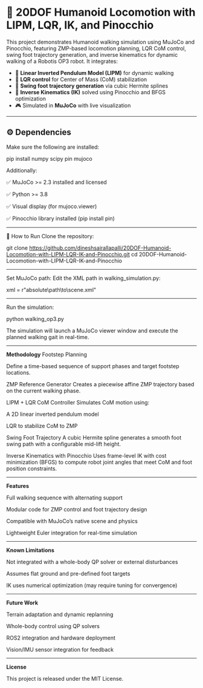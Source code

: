 # 🤖 20DOF Humanoid Locomotion with LIPM, LQR, IK, and Pinocchio

This project demonstrates Humanoid walking simulation using MuJoCo and Pinocchio, featuring ZMP-based locomotion planning, LQR CoM control, swing foot trajectory generation, and inverse kinematics for dynamic walking of a Robotis OP3 robot.  It integrates:

- 🧠 **Linear Inverted Pendulum Model (LIPM)** for dynamic walking
- 🧮 **LQR control** for Center of Mass (CoM) stabilization
- 🦶 **Swing foot trajectory generation** via cubic Hermite splines
- 🔧 **Inverse Kinematics (IK)** solved using Pinocchio and BFGS optimization
- 🎮 Simulated in **MuJoCo** with live visualization


---

## ⚙️ Dependencies

Make sure the following are installed:


pip install numpy scipy pin mujoco

Additionally:

✅ MuJoCo >= 2.3 installed and licensed

✅ Python >= 3.8

✅ Visual display (for mujoco.viewer)

✅ Pinocchio library installed (pip install pin)

---

🚀 How to Run
Clone the repository:

git clone https://github.com/dineshsairallapalli/20DOF-Humanoid-Locomotion-with-LIPM-LQR-IK-and-Pinocchio.git
cd 20DOF-Humanoid-Locomotion-with-LIPM-LQR-IK-and-Pinocchio

---

Set MuJoCo path: Edit the XML path in walking_simulation.py:

xml = r"absolute\path\to\scene.xml"

---

Run the simulation:

python walking_op3.py

The simulation will launch a MuJoCo viewer window and execute the planned walking gait in real-time.

---

**Methodology**
Footstep Planning

Define a time-based sequence of support phases and target footstep locations.

ZMP Reference Generator
Creates a piecewise affine ZMP trajectory based on the current walking phase.

LIPM + LQR CoM Controller
Simulates CoM motion using:

A 2D linear inverted pendulum model

LQR to stabilize CoM to ZMP

Swing Foot Trajectory
A cubic Hermite spline generates a smooth foot swing path with a configurable mid-lift height.

Inverse Kinematics with Pinocchio
Uses frame-level IK with cost minimization (BFGS) to compute robot joint angles that meet CoM and foot position constraints.

---

**Features**

Full walking sequence with alternating support

Modular code for ZMP control and foot trajectory design

Compatible with MuJoCo’s native scene and physics

Lightweight Euler integration for real-time simulation

---

**Known Limitations**

Not integrated with a whole-body QP solver or external disturbances

Assumes flat ground and pre-defined foot targets

IK uses numerical optimization (may require tuning for convergence)

---

**Future Work**

Terrain adaptation and dynamic replanning

Whole-body control using QP solvers

ROS2 integration and hardware deployment

Vision/IMU sensor integration for feedback

---

**License**

This project is released under the MIT License.
